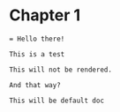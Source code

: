 # Chapter 1

```typ
= Hello there!

This is a test
```

```typ-norender
This will not be rendered.

And that way?
```

```typ-nopreambule
This will be default doc
```